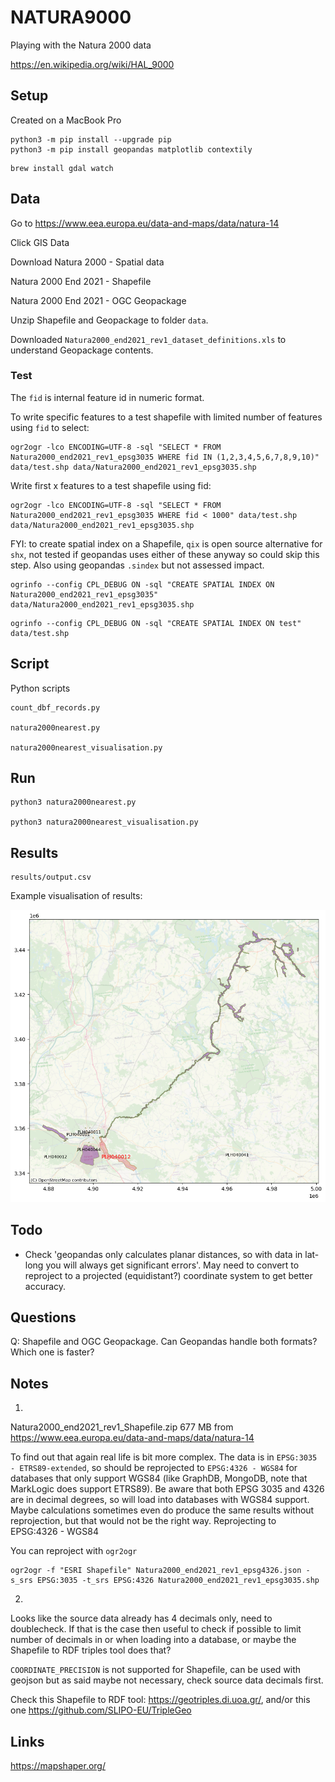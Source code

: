 # NATURA9000

Playing with the Natura 2000 data

https://en.wikipedia.org/wiki/HAL_9000

## Setup

Created on a MacBook Pro

```
python3 -m pip install --upgrade pip
python3 -m pip install geopandas matplotlib contextily
```

```
brew install gdal watch
```

## Data

Go to https://www.eea.europa.eu/data-and-maps/data/natura-14

Click GIS Data

Download Natura 2000 - Spatial data

Natura 2000 End 2021 - Shapefile

Natura 2000 End 2021 - OGC Geopackage

Unzip Shapefile and Geopackage to folder `data`.

Downloaded `Natura2000_end2021_rev1_dataset_definitions.xls` to understand Geopackage contents.

### Test

The `fid` is internal feature id in numeric format.

To write specific features to a test shapefile with limited number of features using `fid` to select:

```
ogr2ogr -lco ENCODING=UTF-8 -sql "SELECT * FROM Natura2000_end2021_rev1_epsg3035 WHERE fid IN (1,2,3,4,5,6,7,8,9,10)" data/test.shp data/Natura2000_end2021_rev1_epsg3035.shp
```

Write first x features to a test shapefile using fid:

```
ogr2ogr -lco ENCODING=UTF-8 -sql "SELECT * FROM Natura2000_end2021_rev1_epsg3035 WHERE fid < 1000" data/test.shp data/Natura2000_end2021_rev1_epsg3035.shp
```

FYI: to create spatial index on a Shapefile, `qix` is open source alternative for `shx`, not tested if geopandas uses either of these anyway so could skip this step. Also using geopandas `.sindex` but not assessed impact.

```
ogrinfo --config CPL_DEBUG ON -sql "CREATE SPATIAL INDEX ON Natura2000_end2021_rev1_epsg3035" data/Natura2000_end2021_rev1_epsg3035.shp
```

```
ogrinfo --config CPL_DEBUG ON -sql "CREATE SPATIAL INDEX ON test" data/test.shp
```

## Script

Python scripts

```
count_dbf_records.py

natura2000nearest.py

natura2000nearest_visualisation.py
```

## Run

```
python3 natura2000nearest.py

python3 natura2000nearest_visualisation.py
```

## Results

```
results/output.csv
```

Example visualisation of results:

![kaart](images/map.png "Kaart")

## Todo

- Check 'geopandas only calculates planar distances, so with data in lat-long you will always get significant errors'. May need to convert to reproject to a projected (equidistant?) coordinate system to get better accuracy.

## Questions

Q:
Shapefile and OGC Geopackage. Can Geopandas handle both formats? Which one is faster?

## Notes

1.
Natura2000_end2021_rev1_Shapefile.zip 677 MB from https://www.eea.europa.eu/data-and-maps/data/natura-14

To find out that again real life is bit more  complex. The data is in `EPSG:3035 - ETRS89-extended`, so should be reprojected to `EPSG:4326 - WGS84` for databases that only support WGS84 (like GraphDB, MongoDB, note that MarkLogic does support ETRS89). Be aware that both EPSG 3035 and 4326 are in decimal degrees, so will load into databases with WGS84 support. Maybe calculations sometimes even do produce the same results without reprojection, but that would not be the right way.
Reprojecting to EPSG:4326 - WGS84

You can reproject with `ogr2ogr`

```
ogr2ogr -f "ESRI Shapefile" Natura2000_end2021_rev1_epsg4326.json -s_srs EPSG:3035 -t_srs EPSG:4326 Natura2000_end2021_rev1_epsg3035.shp
```

2.
Looks like the source data already has 4 decimals only, need to doublecheck. If that is the case then useful to check if possible to limit number of decimals in or when loading into a database, or maybe the Shapefile to RDF triples tool does that?

`COORDINATE_PRECISION` is not supported for Shapefile, can be used with geojson but as said maybe not necessary, check source data decimals first.

Check this Shapefile to RDF tool: https://geotriples.di.uoa.gr/, and/or this one https://github.com/SLIPO-EU/TripleGeo

## Links

https://mapshaper.org/
